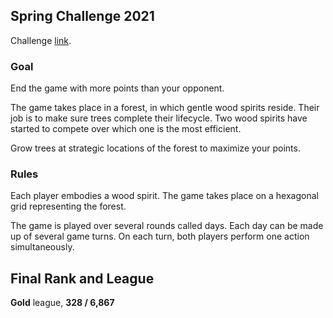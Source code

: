 ## Spring Challenge 2021

Challenge [link](https://www.codingame.com/contests/spring-challenge-2021).

### Goal
End the game with more points than your opponent.

The game takes place in a forest, in which gentle wood spirits reside. Their job is to make sure trees complete their lifecycle.
Two wood spirits have started to compete over which one is the most efficient.

Grow trees at strategic locations of the forest to maximize your points.

### Rules

Each player embodies a wood spirit. The game takes place on a hexagonal grid representing the forest.

The game is played over several rounds called days. Each day can be made up of several game turns. On each turn, both players perform one action simultaneously.

## Final Rank and League

**Gold** league, **328 / 6,867** 

